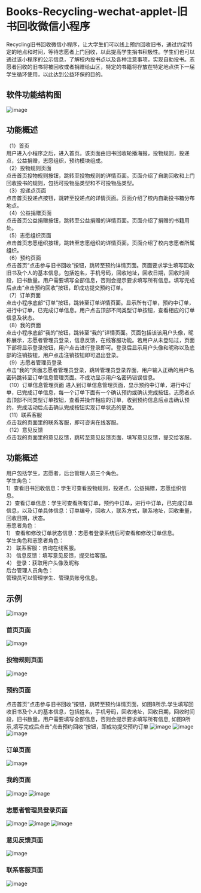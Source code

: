 # Books-Recycling-wechat-applet-旧书回收微信小程序
Recycling旧书回收微信小程序，让大学生们可以线上预约回收旧书，通过约定特定的地点和时间，等待志愿者上门回收，以此提高学生捐书积极性。学生们也可以通过该小程序的公示信息，了解校内投书点以及各种注意事项，实现自助投书。志愿者回收的旧书将被回收或者捐赠给山区，特定的书籍将存放在特定地点供下一届学生循环使用，以此达到公益环保的目的。
## 软件功能结构图
![image](https://github.com/IVYEVOL/Books-Recycling-wechat-applet-/assets/52659747/9f59163f-d8cd-47be-96d1-a49b642398e9)
## 功能概述
（1）首页  
用户进入小程序之后，进入首页。该页面由旧书回收轮播海报，投物规则，投递点，公益捐赠，志愿组织，预约模块组成。   
（2）投物规则页面  
点击首页投物规则按钮，跳转至投物规则的详情页面。页面介绍了自助回收和上门回收投书的规则，包括可投物品类型和不可投物品类型。  
（3）投递点页面  
点击首页投递点按钮，跳转至投递点的详情页面。页面介绍了校内自助投书箱分布地点。  
（4）公益捐赠页面  
点击首页公益捐赠按钮，跳转至公益捐赠的详情页面。页面介绍了捐赠的书籍用处。  
（5）志愿组织页面  
点击首页志愿组织按钮，跳转至志愿组织的详情页面。页面介绍了校内志愿者所属组织。  
（6）预约页面  
点击首页“点击参与旧书回收”按钮，跳转至预约详情页面。页面要求学生填写回收旧书及个人的基本信息，包括姓名，手机号码，回收地址，回收日期，回收时间段，旧书数量。用户需要填写全部信息，否则会提示要求填写所有信息。填写完成后点击“点击预约回收”按钮，即成功提交预约订单。  
（7）订单页面  
点击小程序底部“订单”按钮，跳转至订单详情页面。显示所有订单，预约中订单，进行中订单，已完成订单信息。用户点击顶部不同类型订单按钮，查看相应的订单信息及状态。  
（8）我的页面  
点击小程序底部“我的”按钮，跳转至“我的”详情页面。页面包括该该用户头像，昵称展示，志愿者管理员登录，信息反馈，在线客服功能。若用户从未登陆过，页面下部将显示登录按钮，用户点击进行登录即可。登录后显示用户头像和昵称以及底部的注销按钮，用户点击注销按钮即可退出登录。  
（9）志愿者管理员登录  
点击“我的”页面志愿者管理员登录，跳转管理员登录界面，用户输入正确的用户名密码跳转至订单信息管理页面。不成功显示用户名密码错误信息。  
（10）订单信息管理页面
进入到订单信息管理页面，显示预约中订单，进行中订单，已完成订单信息，每一个订单下面有一个确认预约或确认完成按钮。志愿者点击顶部不同类型订单按钮，查看并操作相应的订单，收到预约信息后点击确认预约，完成活动后点击确认完成按钮实现订单状态的更改。  
（11）联系客服  
点击我的页面里的联系客服，即可咨询在线客服。  
（12）意见反馈  
点击我的页面里的意见反馈，跳转至意见反馈页面，填写意见反馈，提交给客服。  
## 功能概述
用户包括学生，志愿者，后台管理人员三个角色。  
学生角色：  
1）查看旧书回收信息：学生可查看投物规则，投递点，公益捐赠，志愿组织信息。  
2）查看订单信息：学生可查看所有订单，预约中订单，进行中订单，已完成订单信息，以及订单具体信息：订单编号，回收人，联系方式，联系地址，回收重量，回收日期，状态。  
志愿者角色：  
1）	查看和修改订单状态信息：志愿者登录系统后可查看和修改订单信息。   
学生角色和志愿者角色：  
2）	联系客服：咨询在线客服。  
3）	信息反馈：填写意见反馈，提交给客服。  
4）	登录：获取用户头像及昵称  
后台管理人员角色：  
管理员可以管理学生、管理员账号信息。  
## 示例
![image](https://github.com/IVYEVOL/Books-Recycling-wechat-applet-/assets/52659747/c47164eb-5d7f-41ea-a203-66f54c2d4329)
### 首页页面
![image](https://github.com/IVYEVOL/Books-Recycling-wechat-applet-/assets/52659747/d2ead0c7-fa3d-4ed7-8af4-4298acd3273e)
### 投物规则页面
![image](https://github.com/IVYEVOL/Books-Recycling-wechat-applet-/assets/52659747/3fe2c5b7-0d5c-408d-9679-5d8ed81e1bb0)

### 预约页面
点击首页“点击参与旧书回收”按钮，跳转至预约详情页面，如图8所示.学生填写回收旧书及个人的基本信息，包括姓名，手机号码，回收地址，回收日期，回收时间段，旧书数量。用户需要填写全部信息，否则会提示要求填写所有信息, 如图9所示,填写完成后点击“点击预约回收”按钮，即成功提交预约订单
![image](https://github.com/IVYEVOL/Books-Recycling-wechat-applet-/assets/52659747/2f7da859-9429-4fa8-a3c8-76ed90d694c3)
![image](https://github.com/IVYEVOL/Books-Recycling-wechat-applet-/assets/52659747/f2a3778e-7f9b-4cf2-bc58-b8dce7817ffc)
![image](https://github.com/IVYEVOL/Books-Recycling-wechat-applet-/assets/52659747/2b6479bf-fdcb-4cad-940f-a20ee85f2de9)

### 订单页面
![image](https://github.com/IVYEVOL/Books-Recycling-wechat-applet-/assets/52659747/e2ba0358-4a4a-4fbe-a59b-0d210e2ab603)

### 我的页面
![image](https://github.com/IVYEVOL/Books-Recycling-wechat-applet-/assets/52659747/16394768-264d-4066-8ebf-f6d5f7459f2f)
![image](https://github.com/IVYEVOL/Books-Recycling-wechat-applet-/assets/52659747/ad9f65b1-9c1e-47ff-8982-1daee5ec866b)

### 志愿者管理员登录页面
![image](https://github.com/IVYEVOL/Books-Recycling-wechat-applet-/assets/52659747/5ad2f6b2-5f73-4f22-b4b3-864faef0ffe2)
![image](https://github.com/IVYEVOL/Books-Recycling-wechat-applet-/assets/52659747/dfbcd30e-8203-4c15-988e-44e483310f53)
![image](https://github.com/IVYEVOL/Books-Recycling-wechat-applet-/assets/52659747/1e242b91-1265-469e-8b66-c379536b5609)

### 意见反馈页面
![image](https://github.com/IVYEVOL/Books-Recycling-wechat-applet-/assets/52659747/59b63ff6-7da6-41bc-a9af-27240918ab99)

### 联系客服页面
![image](https://github.com/IVYEVOL/Books-Recycling-wechat-applet-/assets/52659747/0db8514a-e8ef-40c2-8267-46b28f4bb5d0)




